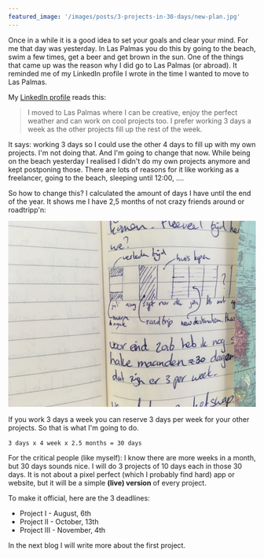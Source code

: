 ```yaml
---
featured_image: '/images/posts/3-projects-in-30-days/new-plan.jpg'
---
```


Once in a while it is a good idea to set your goals and clear your mind. For me that day was yesterday. In Las Palmas you do this by going to the beach, swim a few times, get a beer and get brown in the sun. One of the things that came up was the reason why I did go to Las Palmas (or abroad). It reminded me of my LinkedIn profile I wrote in the time I wanted to move to Las Palmas.

My [LinkedIn profile](https://linkedin.com/in/adriaanvanrossum) reads this:

> I moved to Las Palmas where I can be creative, enjoy the perfect weather and can work on cool projects too. I prefer working 3 days a week as the other projects fill up the rest of the week.

It says: working 3 days so I could use the other 4 days to fill up with my own projects. I'm not doing that. And I'm going to change that now. While being on the beach yesterday I realised I didn't do my own projects anymore and kept postponing those. There are lots of reasons for it like working as a freelancer, going to the beach, sleeping until 12:00, ….

So how to change this? I calculated the amount of days I have until the end of the year. It shows me I have 2,5 months of not crazy friends around or roadtripp'n:

<div><img src="/images/posts/3-projects-in-30-days/new-plan.jpg"></div>

If you work 3 days a week you can reserve 3 days per week for your other projects. So that is what I'm going to do.

```
3 days x 4 week x 2.5 months = 30 days
```

For the critical people (like myself): I know there are more weeks in a month, but 30 days sounds nice. I will do 3 projects of 10 days each in those 30 days. It is not about a pixel perfect (which I probably find hard) app or website, but it will be a simple **(live) version** of every project.

To make it official, here are the 3 deadlines:

 - Project I - August, 6th
 - Project II - October, 13th
 - Project III - November, 4th
 
In the next blog I will write more about the first project.
